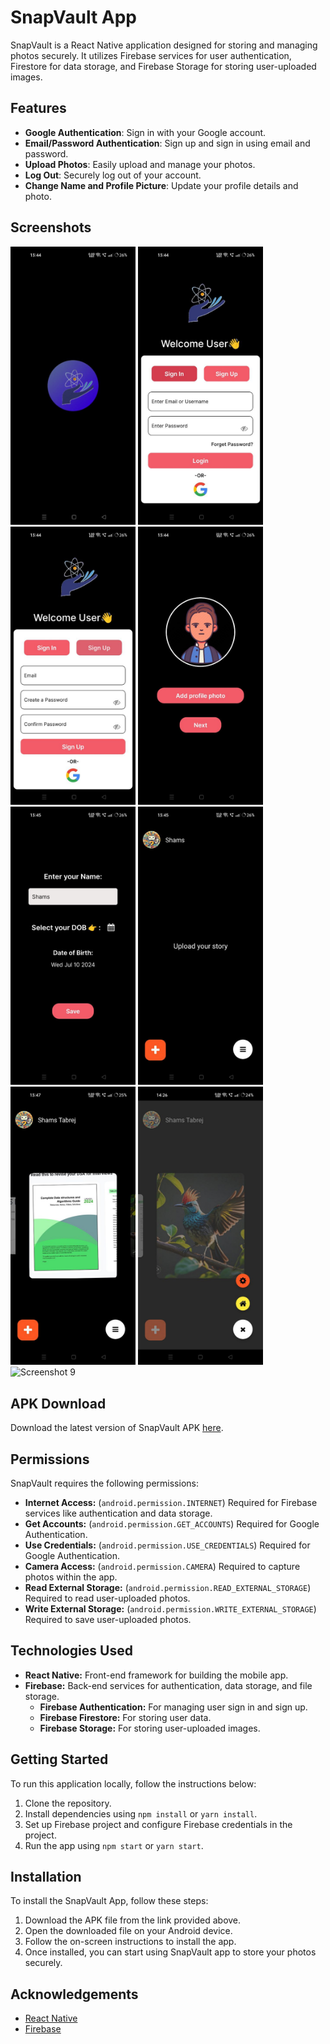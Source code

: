 # SnapVault App

SnapVault is a React Native application designed for storing and managing photos securely. It utilizes Firebase services for user authentication, Firestore for data storage, and Firebase Storage for storing user-uploaded images.

## Features

- **Google Authentication**: Sign in with your Google account.
- **Email/Password Authentication**: Sign up and sign in using email and password.
- **Upload Photos**: Easily upload and manage your photos.
- **Log Out**: Securely log out of your account.
- **Change Name and Profile Picture**: Update your profile details and photo.

## Screenshots

<!-- Add screenshots of your app here -->
<img src="ScreenShots/SplashScreen.jpg" alt="Screenshot 1" width="200"/> <img src="ScreenShots/SignIn.jpg" alt="Screenshot 2" width="200"/><img src="ScreenShots/SignUp.jpg" alt="Screenshot 3" width="200"/>
 <img src="ScreenShots/AddProfilePic.jpg" alt="Screenshot 4" width="200"/> <img src="ScreenShots/AddProfileDetails.jpg" alt="Screenshot 5" width="200"/> <img src="ScreenShots/HomeEmpty.jpg" alt="Screenshot 6" width="200"/> <img src="ScreenShots/Home.jpg" alt="Screenshot 7" width="200"/> 
 <img src="ScreenShots/HomeFloating.jpg" alt="Screenshot 8" width="200"/> <img src="ScreenShots/Settings.jpg.jpg" alt="Screenshot 9" width="200"/>

## APK Download

Download the latest version of SnapVault APK [here](#).

## Permissions

SnapVault requires the following permissions:

- **Internet Access:** (`android.permission.INTERNET`) Required for Firebase services like authentication and data storage.
- **Get Accounts:** (`android.permission.GET_ACCOUNTS`) Required for Google Authentication.
- **Use Credentials:** (`android.permission.USE_CREDENTIALS`) Required for Google Authentication.
- **Camera Access:** (`android.permission.CAMERA`) Required to capture photos within the app.
- **Read External Storage:** (`android.permission.READ_EXTERNAL_STORAGE`) Required to read user-uploaded photos.
- **Write External Storage:** (`android.permission.WRITE_EXTERNAL_STORAGE`) Required to save user-uploaded photos.

## Technologies Used

- **React Native:** Front-end framework for building the mobile app.
- **Firebase:** Back-end services for authentication, data storage, and file storage.
  - **Firebase Authentication:** For managing user sign in and sign up.
  - **Firebase Firestore:** For storing user data.
  - **Firebase Storage:** For storing user-uploaded images.

## Getting Started

To run this application locally, follow the instructions below:

1. Clone the repository.
2. Install dependencies using `npm install` or `yarn install`.
3. Set up Firebase project and configure Firebase credentials in the project.
4. Run the app using `npm start` or `yarn start`.

## Installation

To install the SnapVault App, follow these steps:

1. Download the APK file from the link provided above.
2. Open the downloaded file on your Android device.
3. Follow the on-screen instructions to install the app.
4. Once installed, you can start using SnapVault app to store your photos securely.

## Acknowledgements

- [React Native](https://reactnative.dev/)
- [Firebase](https://firebase.google.com/)
